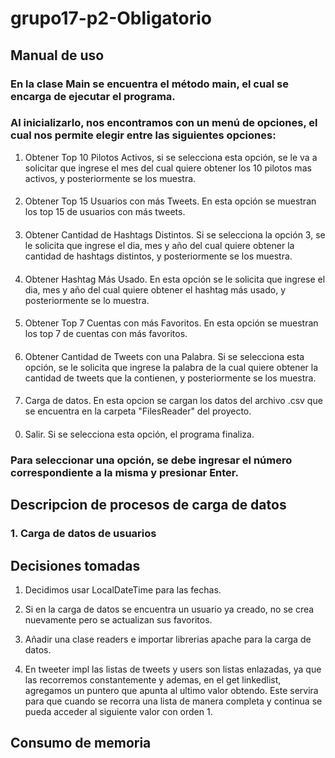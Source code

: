 # grupo17-p2-Obligatorio


## Manual de uso

### En la clase Main se encuentra el método main, el cual se encarga de ejecutar el programa. 

### Al inicializarlo, nos encontramos con un menú de opciones, el cual nos permite elegir entre las siguientes opciones:

1. Obtener Top 10 Pilotos Activos, si se selecciona esta opción, se le va a solicitar que ingrese el mes del cual quiere obtener los 10 pilotos mas activos, y posteriormente se los muestra.
####
2. Obtener Top 15 Usuarios con más Tweets. En esta opción se muestran los top 15 de usuarios con más tweets.
####
3. Obtener Cantidad de Hashtags Distintos. Si se selecciona la opción 3, se le solicita que ingrese el dia, mes y año del cual quiere obtener la cantidad de hashtags distintos, y posteriormente se los muestra.
####
4. Obtener Hashtag Más Usado. En esta opción se le solicita que ingrese el dia, mes y año del cual quiere obtener el hashtag más usado, y posteriormente se lo muestra.
####
5. Obtener Top 7 Cuentas con más Favoritos. En esta opción se muestran los top 7 de cuentas con más favoritos.
####
6. Obtener Cantidad de Tweets con una Palabra. Si se selecciona esta opción, se le solicita que ingrese la palabra de la cual quiere obtener la cantidad de tweets que la contienen, y posteriormente se los muestra.
####
7. Carga de datos. En esta opcion se cargan los datos del archivo .csv que se encuentra en la carpeta "FilesReader" del proyecto.
####
0. Salir. Si se selecciona esta opción, el programa finaliza.

### Para seleccionar una opción, se debe ingresar el número correspondiente a la misma y presionar Enter.


## Descripcion de procesos de carga de datos

### 1. Carga de datos de usuarios

## Decisiones tomadas

1. Decidimos usar LocalDateTime para las fechas.
2. Si en la carga de datos se encuentra un usuario ya creado, no se crea nuevamente pero se actualizan sus favoritos.
3. Añadir una clase readers e importar  librerias apache para la carga de datos.

4. En tweeter impl las listas de tweets y users son listas enlazadas, ya que las recorremos constantemente y ademas, en el get linkedlist, agregamos un puntero que apunta al ultimo valor obtendo. Este servira para que cuando se recorra una lista de manera completa y continua se pueda acceder al siguiente valor con orden 1.



## Consumo de memoria

